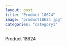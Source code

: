 ```yaml
---
layout: post
title: "Product 18624"
image: "product18624.jpg"
categories: "category1"
---
```

Product 18624
